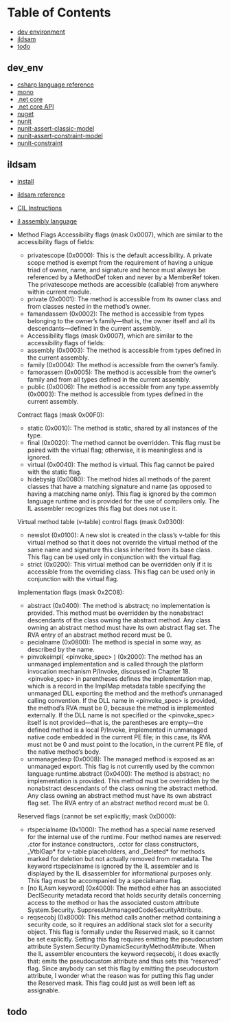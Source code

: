 Table of Contents
=================

* [dev environment](#dev_env)
* [ildsam](#ildsam)
* [todo](#todo)

dev_env
-------

* [csharp language reference](https://docs.microsoft.com/en-us/dotnet/csharp/language-reference/index)
* [mono](https://www.mono-project.com/)
* [.net core](https://docs.microsoft.com/en-us/dotnet/core/)
* [.net core API](https://docs.microsoft.com/en-us/dotnet/api/?view=netcore-2.2)
* [nuget](https://docs.microsoft.com/en-us/nuget)
* [nunit](https://github.com/nunit/docs/wiki/NUnit-Documentation)
* [nunit-assert-classic-model](https://github.com/nunit/docs/wiki/Classic-Model)
* [nunit-assert-constraint-model](https://github.com/nunit/docs/wiki/Constraint-Model)
* [nunit-constraint](https://github.com/nunit/docs/wiki/Constraints)

ildsam
-------

* [install](https://www.nuget.org/packages/dotnet-ildasm/)
* [ildsam reference](https://docs.microsoft.com/en-us/dotnet/framework/tools/ildasm-exe-il-disassembler)
* [CIL Instructions](https://en.wikipedia.org/wiki/List_of_CIL_instructions)
* [il assembly language](https://www.codeproject.com/Articles/3778/Introduction-to-IL-Assembly-Language)
* Method Flags
  Accessibility flags (mask 0x0007), which are similar to the accessibility flags of fields:
  * privatescope (0x0000): This is the default accessibility. A private scope method is exempt from the requirement of having a unique triad of owner, name, and signature and hence must always be referenced by a MethodDef token and never by a MemberRef token. The privatescope methods are accessible (callable) from anywhere within current module.
  * private (0x0001): The method is accessible from its owner class and from classes nested in the method’s owner.
  * famandassem (0x0002): The method is accessible from types belonging to the owner’s family—that is, the owner itself and all its descendants—defined in the current assembly.
  * Accessibility flags (mask 0x0007), which are similar to the accessibility flags of fields:
  * assembly (0x0003): The method is accessible from types defined in the current assembly.
  * family (0x0004): The method is accessible from the owner’s family.
  * famorassem (0x0005): The method is accessible from the owner’s family and from all types defined in the current assembly.
  * public (0x0006): The method is accessible from any type.assembly (0x0003): The method is accessible from types defined in the current assembly.

  Contract flags (mask 0x00F0):
  * static (0x0010): The method is static, shared by all instances of the type.
  * final (0x0020): The method cannot be overridden. This flag must be paired with the virtual flag; otherwise, it is meaningless and is ignored.
  * virtual (0x0040): The method is virtual. This flag cannot be paired with the static flag.
  * hidebysig (0x0080): The method hides all methods of the parent classes that have a matching signature and name (as opposed to having a matching name only). This flag is ignored by the common language runtime and is provided for the use of compilers only. The IL assembler recognizes this flag but does not use it.

  Virtual method table (v-table) control flags (mask 0x0300):
  * newslot (0x0100): A new slot is created in the class’s v-table for this virtual method so that it does not override the virtual method of the same name and signature this class inherited from its base class. This flag can be used only in conjunction with the virtual flag.
  * strict (0x0200): This virtual method can be overridden only if it is accessible from the overriding class. This flag can be used only in conjunction with the virtual flag.

  Implementation flags (mask 0x2C08):
  * abstract (0x0400): The method is abstract; no implementation is provided. This method must be overridden by the nonabstract descendants of the class owning the abstract method. Any class owning an abstract method must have its own abstract flag set. The RVA entry of an abstract method record must be 0.
  * pecialname (0x0800): The method is special in some way, as described by the name.
  * pinvokeimpl( <pinvoke_spec> ) (0x2000): The method has an unmanaged implementation and is called through the platform invocation mechanism P/Invoke, discussed in Chapter 18. <pinvoke_spec> in parentheses defines the implementation map, which is a record in the ImplMap metadata table specifying the unmanaged DLL exporting the method and the method’s unmanaged calling convention. If the DLL name in <pinvoke_spec> is provided, the method’s RVA must be 0, because the method is implemented externally. If the DLL name is not specified or the <pinvoke_spec> itself is not provided—that is, the parentheses are empty—the defined method is a local P/Invoke, implemented in unmanaged native code embedded in the current PE file;
  in this case, its RVA must not be 0 and must point to the location, in the current PE file, of the native method’s body.
  * unmanagedexp (0x0008): The managed method is exposed as an unmanaged export. This flag is not currently used by the common language runtime.abstract (0x0400): The method is abstract; no implementation is provided. This method must be overridden by the nonabstract descendants of the class owning the abstract method. Any class owning an abstract method must have its own abstract flag set. The RVA entry of an abstract method record must be 0.

  Reserved flags (cannot be set explicitly; mask 0xD000):
  * rtspecialname (0x1000): The method has a special name reserved for the internal use of the runtime. Four method names are reserved: .ctor for instance constructors, .cctor for class constructors, _VtblGap* for v-table placeholders, and _Deleted* for methods marked for deletion but not actually removed from metadata. The keyword rtspecialname is ignored by the IL assembler and is displayed by the IL disassembler for informational purposes only. This flag must be accompanied by a specialname flag.
  * [no ILAsm keyword] (0x4000): The method either has an associated DeclSecurity metadata record that holds security details concerning access to the method or has the associated custom attribute System.Security. SuppressUnmanagedCodeSecurityAttribute.
  * reqsecobj (0x8000): This method calls another method containing a security code, so it requires an additional stack slot for a security object. This flag is formally under the Reserved mask, so it cannot be set explicitly. Setting this flag requires emitting the pseudocustom attribute System.Security.DynamicSecurityMethodAttribute. When the IL assembler encounters the keyword reqsecobj, it does exactly that: emits the pseudocustom attribute and thus sets this “reserved” flag. Since anybody can set this flag by emitting the pseudocustom attribute, I wonder what the reason was for putting this flag under the Reserved mask. This flag could just as well been left as assignable.

todo
----
